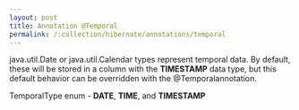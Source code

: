 ```yaml
---
layout: post
title: Annotation @Temporal
permalink: /:collection/hibernate/annotations/temporal
---
```


java.util.Date or java.util.Calendar types represent temporal data. By default, these will be stored in a column with the **TIMESTAMP** data type, but this default behavior can be overridden with the @Temporalannotation.

TemporalType enum - **DATE**, **TIME**, and **TIMESTAMP**
